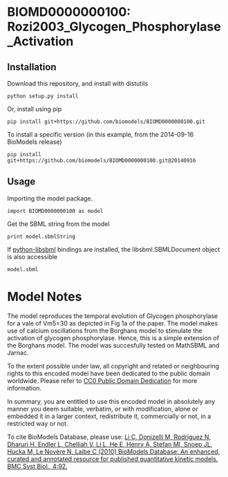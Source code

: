 # BIOMD0000000100: Rozi2003_Glycogen_Phosphorylase_Activation

## Installation

Download this repository, and install with distutils

`python setup.py install`

Or, install using pip

`pip install git+https://github.com/biomodels/BIOMD0000000100.git`

To install a specific version (in this example, from the 2014-09-16 BioModels release)

`pip install git+https://github.com/biomodels/BIOMD0000000100.git@20140916`

## Usage

Importing the model package.

`import BIOMD0000000100 as model`

Get the SBML string from the model

`print model.sbmlString`

If [python-libsbml](https://pypi.python.org/pypi/python-libsbml) bindings are
installed, the libsbml.SBMLDocument object is also accessible

`model.sbml`


# Model Notes


The model reproduces the temporal evolution of Glycogen phosphorylase for a
vale of Vm5=30 as depicted in Fig 1a of the paper. The model makes use of
calcium oscillations from the Borghans model to stimulate the activation of
glycogen phosphorylase. Hence, this is a simple extension of the Borghans
model. The model was succesfully tested on MathSBML and Jarnac.

  

To the extent possible under law, all copyright and related or neighbouring
rights to this encoded model have been dedicated to the public domain
worldwide. Please refer to [CC0 Public Domain
Dedication](http://creativecommons.org/publicdomain/zero/1.0/) for more
information.

In summary, you are entitled to use this encoded model in absolutely any
manner you deem suitable, verbatim, or with modification, alone or embedded it
in a larger context, redistribute it, commercially or not, in a restricted way
or not.

  

To cite BioModels Database, please use: [Li C, Donizelli M, Rodriguez N,
Dharuri H, Endler L, Chelliah V, Li L, He E, Henry A, Stefan MI, Snoep JL,
Hucka M, Le Novère N, Laibe C (2010) BioModels Database: An enhanced, curated
and annotated resource for published quantitative kinetic models. BMC Syst
Biol., 4:92.](http://www.ncbi.nlm.nih.gov/pubmed/20587024)


